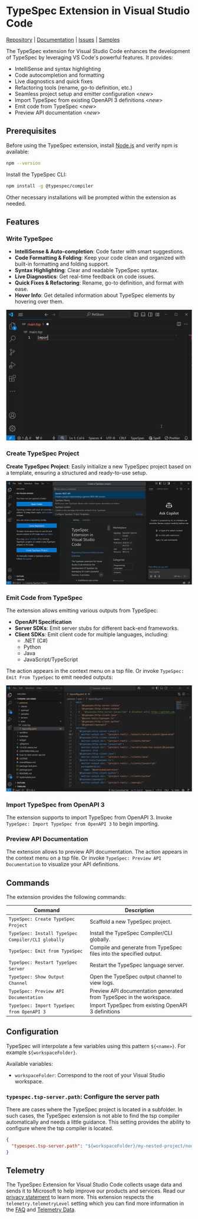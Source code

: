 # TypeSpec Extension in Visual Studio Code

[Repository](https://github.com/microsoft/typespec) | [Documentation](https://typespec.io/docs) | [Issues](https://github.com/microsoft/typespec/issues) | [Samples](https://github.com/microsoft/typespec/tree/main/packages/samples/specs)

The TypeSpec extension for Visual Studio Code enhances the development of TypeSpec by leveraging VS Code's powerful features. It provides:

- IntelliSense and syntax highlighting
- Code autocompletion and formatting
- Live diagnostics and quick fixes
- Refactoring tools (rename, go-to definition, etc.)
- Seamless project setup and emitter configuration <_new_>
- Import TypeSpec from existing OpenAPI 3 definitions <_new_>
- Emit code from TypeSpec <_new_>
- Preview API documentation <_new_>

## Prerequisites

Before using the TypeSpec extension, install [Node.js](https://nodejs.org/en/download/) and verify npm is available:

```sh
npm --version
```

Install the TypeSpec CLI:

```sh
npm install -g @typespec/compiler
```

Other necessary installations will be prompted within the extension as needed.

## Features

### Write TypeSpec

- **IntelliSense & Auto-completion**: Code faster with smart suggestions.
- **Code Formatting & Folding**: Keep your code clean and organized with built-in formatting and folding support.
- **Syntax Highlighting**: Clear and readable TypeSpec syntax.
- **Live Diagnostics**: Get real-time feedback on code issues.
- **Quick Fixes & Refactoring**: Rename, go-to definition, and format with ease.
- **Hover Info**: Get detailed information about TypeSpec elements by hovering over them.

![vscode.gif](https://raw.githubusercontent.com/microsoft/typespec/main/website/src/content/docs/docs/images/vscode.gif)

### Create TypeSpec Project

**Create TypeSpec Project**: Easily initialize a new TypeSpec project based on a template, ensuring a structured and ready-to-use setup.

![vscode_project_scaffolding.gif](https://raw.githubusercontent.com/microsoft/typespec/main/website/src/content/docs/docs/images/vscode_project_scaffolding.gif)

### Emit Code from TypeSpec

The extension allows emitting various outputs from TypeSpec:

- **OpenAPI Specification**
- **Server SDKs**: Emit server stubs for different back-end frameworks.
- **Client SDKs**: Emit client code for multiple languages, including:
  - .NET (C#)
  - Python
  - Java
  - JavaScript/TypeScript

The action appears in the context menu on a tsp file. Or invoke `TypeSpec: Emit From TypeSpec` to emit needed outputs:

![vscode_tsp_to_server_stubs.gif](https://raw.githubusercontent.com/microsoft/typespec/main/website/src/content/docs/docs/images/vscode_tsp_to_server_stubs.gif)

### Import TypeSpec from OpenAPI 3

The extension supports to import TypeSpec from OpenAPI 3. Invoke `TypeSpec: Import TypeSpec from OpenAPI 3` to begin importing.

<!--![vscode_import_tsp_from_openapi3.gif](https://raw.githubusercontent.com/microsoft/typespec/main/website/src/content/docs/docs/images/vscode_import_tsp_from_openapi3.gif)-->

### Preview API Documentation

The extension allows to preview API documentation. The action appears in the context menu on a tsp file. Or invoke `TypeSpec: Preview API Documentation` to visualize your API definitions.

<!--![vscode_preview_api_documentation.gif](https://raw.githubusercontent.com/microsoft/typespec/main/website/src/content/docs/docs/images/vscode_preview_api_documentation.gif)-->

## Commands

The extension provides the following commands:

| **Command**                                        | **Description**                                                     |
| -------------------------------------------------- | ------------------------------------------------------------------- |
| `TypeSpec: Create TypeSpec Project`                | Scaffold a new TypeSpec project.                                    |
| `TypeSpec: Install TypeSpec Compiler/CLI globally` | Install the TypeSpec Compiler/CLI globally.                         |
| `TypeSpec: Emit from TypeSpec`                     | Compile and generate from TypeSpec files into the specified output. |
| `TypeSpec: Restart TypeSpec Server`                | Restart the TypeSpec language server.                               |
| `TypeSpec: Show Output Channel`                    | Open the TypeSpec output channel to view logs.                      |
| `TypeSpec: Preview API Documentation`              | Preview API documentation generated from TypeSpec in the workspace. |
| `TypeSpec: Import TypeSpec from OpenAPI 3`         | Import TypeSpec from existing OpenAPI 3 definitions                 |

## Configuration

TypeSpec will interpolate a few variables using this pattern `${<name>}`. For example `${workspaceFolder}`.

Available variables:

- `workspaceFolder`: Correspond to the root of your Visual Studio workspace.

### `typespec.tsp-server.path`: Configure the server path

There are cases where the TypeSpec project is located in a subfolder. In such cases, the TypeSpec extension is not able to find the tsp compiler automatically and needs a little guidance.
This setting provides the ability to configure where the tsp compiler is located.

```json
{
  "typespec.tsp-server.path": "${workspaceFolder}/my-nested-project/node_modules/@typespec/compiler"
}
```

## Telemetry

The TypeSpec Extension for Visual Studio Code collects usage data and sends it to Microsoft to help improve our products and services. Read our [privacy statement](https://privacy.microsoft.com/privacystatement) to learn more. This extension respects the `telemetry.telemetryLevel` setting which you can find more information in the [FAQ](https://code.visualstudio.com/docs/supporting/faq#_how-to-disable-telemetry-reporting) and [Telemetry Data](https://aka.ms/typespec/vscexdata).
